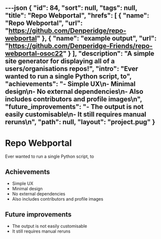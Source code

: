 ---json
{
"id": 84,
"sort": null,
"tags": null,
"title": "Repo Webportal",
"hrefs": [
{
"name": "Repo Webportal",
"url": "https://github.com/Denperidge/repo-webportal"
},
{
"name": "example output",
"url": "https://github.com/Denperidge-Friends/repo-webportal-osoc22"
}
],
"description": "A simple site generator for displaying all of a users/organisations repos!",
"intro": "Ever wanted to run a single Python script, to",
"achievements": "- Simple UX\n- Minimal design\n- No external dependencies\n- Also includes contributors and profile images\n",
"future_improvements": "- The output is not easily customisable\n- It still requires manual reruns\n",
"path": null,
"layout": "project.pug"
}
---
# Repo Webportal
Ever wanted to run a single Python script, to

## Achievements
- Simple UX
- Minimal design
- No external dependencies
- Also includes contributors and profile images


## Future improvements
- The output is not easily customisable
- It still requires manual reruns


